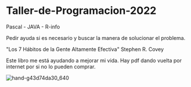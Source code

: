 # Taller-de-Programacion-2022
Pascal - JAVA - R-info

Pedir ayuda si es necesario y buscar la manera de solucionar el problema.

"Los 7 Hábitos de la Gente Altamente Efectiva" Stephen R. Covey

Este libro me está ayudando a mejorar mi vida. Hay pdf dando vuelta por internet por si no lo pueden comprar.

![hand-g43d74da30_640](https://user-images.githubusercontent.com/92184167/187038450-c6e4ebf4-b68b-499e-927d-a95b69c67444.jpg)

